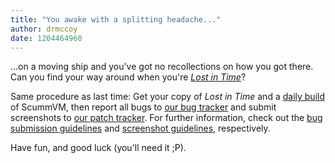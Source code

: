 ```yaml
---
title: "You awake with a splitting headache..."
author: drmccoy
date: 1204464960
---
```


...on a moving ship and you've got no recollections on how you got there. Can you find your way around when you're [*Lost in Time*](http://wiki.scummvm.org/index.php/Lost_in_Time)?

Same procedure as last time: Get your copy of *Lost in Time* and a [daily build](/downloads/#daily) of ScummVM, then report all bugs to [our bug tracker](http://bugs.scummvm.org/) and submit screenshots to [our patch tracker](https://sourceforge.net/tracker/?func=add&group_id=37116&atid=418822). For further information, check out the [bug submission guidelines](/faq/#question.report-bugs) and [screenshot guidelines](http://wiki.scummvm.org/index.php/Screenshots), respectively.

Have fun, and good luck (you'll need it ;P).
